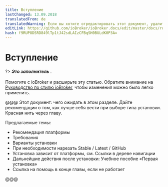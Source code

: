 ```yaml
---
title: Вступление
lastChanged: 13.09.2018
translatedFrom: de
translatedWarning: Если вы хотите отредактировать этот документ, удалите поле «translationFrom», в противном случае этот документ будет снова автоматически переведен
editLink: https://github.com/ioBroker/ioBroker.docs/edit/master/docs/ru/install/README.md
hash: f9RUP8DSRD849lTp1tJ42sdLAIzCFBqSH0BULdK0P3A=
---
```

# Вступление
?> ***Это заполнитель*** .<br><br> Помогите с ioBroker и расширьте эту статью. Обратите внимание на [Руководство по стилю ioBroker](https://www.iobroker.net/#de/documentation/community/styleguidedoc.md), чтобы изменения можно было легко применить.

@@@ Этот документ: чего ожидать в этом разделе. Дайте рекомендации о том, как лучше себя вести при выборе типа установки. Красная нить через главу.

Предлагаемые темы:

* Рекомендация платформы
* Требования
* Варианты установки
* При необходимости нарезать Stable / Latest / GitHub
* Установка зависит от платформы, см. Ссылки в дереве навигации
* Дальнейшие действия после установки: Учебное пособие «Первая установка»
* Ссылка на помощь в конце главы, если не работает

@@@